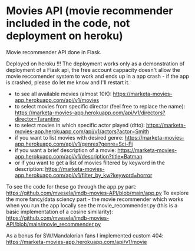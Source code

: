 # Movies API (movie recommender included in the code, not deployment on heroku)

Movie recommender API done in Flask.

Deployed on heroku 
!!! The deployment works only as a demonstration of deployment of a Flask api, the free account cappacity doesn't allow the movie reccomender system to work and ends up in a app crash - if the app is crashed, please do let me know and I'll restart it.

 - to see all available movies (almost 10K): https://marketa-movies-app.herokuapp.com/api/v1/movies
 - to select movies from specific director (feel free to replace the name): https://marketa-movies-app.herokuapp.com/api/v1/directors?director=Tarantino
 - to select movies in which specific actor played (dtto): https://marketa-movies-app.herokuapp.com/api/v1/actors?actor=Smith
 - if you want to list movies with desired genre: https://marketa-movies-app.herokuapp.com/api/v1/genres?genre=Sci-Fi
 - if you want a brief description of a movie: https://marketa-movies-app.herokuapp.com/api/v1/description?title=Batman
 - or if you want to get a list of movies filtered by keyword in the description: https://marketa-movies-app.herokuapp.com/api/v1/filter_by_kw?keyword=horror

To see the code for these go through the app.py part: https://github.com/mvesela/imdb-movies-API/blob/main/app.py
To explore the more fancy/data sciency part - the movie recommender which works when you run the app locally see the movie_recommender.py (this is a basic implementation of a cosine similarity):  https://github.com/mvesela/imdb-movies-API/blob/main/movie_recommender.py

As a bonus for SW/Mandalorian fans I implemented custom 404: https://marketa-movies-app.herokuapp.com/api/v1/movie
